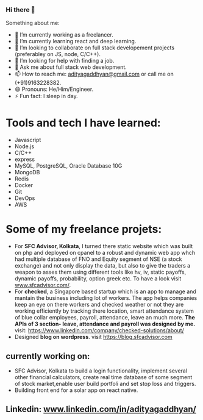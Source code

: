 ### Hi there 👋


Something about me:

- 🔭 I’m currently working as a freelancer.
- 🌱 I’m currently learning react and deep learning.
- 👯 I’m looking to collaborate on full stack developement projects (preferabley on JS, node, C/C++).
- 🤔 I’m looking for help with finding a job.
- 💬 Ask me about full stack web development.
- 📫 How to reach me: adityagaddhyan@gmail.com or call me on (+91)9163228382.
- 😄 Pronouns: He/Him/Engineer.
- ⚡ Fun fact: I sleep in day.

# Tools and tech I have learned:
- Javascript
- Node.js
- C/C++
- express
- MySQL, PostgreSQL, Oracle Database 10G
- MongoDB
- Redis
- Docker
- Git
- DevOps
- AWS

# Some of my freelance projets:
- For **SFC Advisor, Kolkata**, I turned there static website which was built on php and deployed on cpanel to a robust and dynamic web app whch had multiple database of FNO and Equity segment of NSE (a stock exchange) and not only display the data, but also to give the traders a weapon to asses them using different tools like hv, iv, static payoffs, dynamic payoffs, probability, option greek etc. To have a look visit www.sfcadvisor.com/.
- For **checked**, a Singapore based startup which is an app to manage and mantain the business including lot of workers. The app helps companies keep an eye on there workers and checked weather or not they are working efficiently by tracking there location, smart attendance system of blue collar employees, payroll, attendance, leave an much more. **The APIs of 3 section- leave, attendance and payroll was designed by me.** visit: https://www.linkedin.com/company/checked-solutions/about/
- Designed **blog on wordpress**. visit https://blog.sfcadvisor.com

## currently working on:
- SFC Advisor, Kolkata to build a login functionality, implement several other financial calculators, create real time database of some segment of stock market,enable user build portfoli and set stop loss and triggers.
- Building front end for a solar app on react native.

## Linkedin: www.linkedin.com/in/adityagaddhyan/
